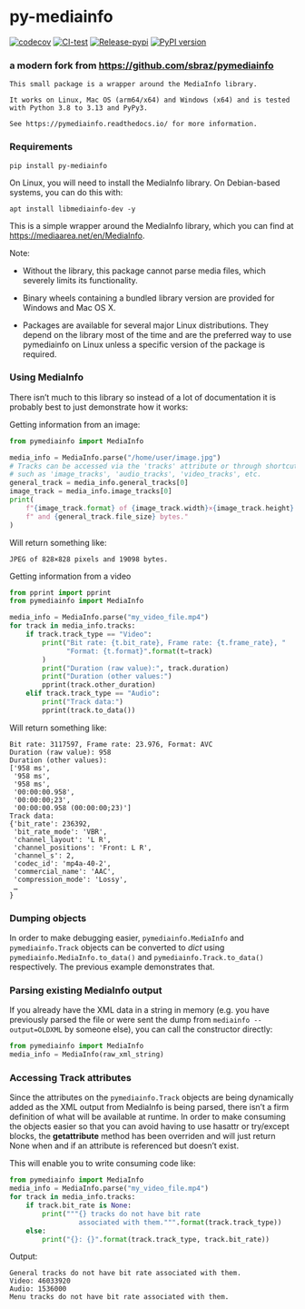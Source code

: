 # py-mediainfo

[![codecov](https://codecov.io/gh/TensoRaws/py-mediainfo/graph/badge.svg?token=b8S3S9br5B)](https://codecov.io/gh/TensoRaws/py-mediainfo)
[![CI-test](https://github.com/TensoRaws/py-mediainfo/actions/workflows/CI-test.yml/badge.svg)](https://github.com/TensoRaws/py-mediainfo/actions/workflows/CI-test.yml)
[![Release-pypi](https://github.com/TensoRaws/py-mediainfo/actions/workflows/Release-pypi.yml/badge.svg)](https://github.com/TensoRaws/py-mediainfo/actions/workflows/Release-pypi.yml)
[![PyPI version](https://badge.fury.io/py/py-mediainfo.svg)](https://badge.fury.io/py/py-mediainfo)

### a modern fork from https://github.com/sbraz/pymediainfo

```
This small package is a wrapper around the MediaInfo library.

It works on Linux, Mac OS (arm64/x64) and Windows (x64) and is tested with Python 3.8 to 3.13 and PyPy3.

See https://pymediainfo.readthedocs.io/ for more information.
```

### Requirements

```
pip install py-mediainfo
```

On Linux, you will need to install the MediaInfo library. On Debian-based systems, you can do this with:

```
apt install libmediainfo-dev -y
```

This is a simple wrapper around the MediaInfo library, which you can find at https://mediaarea.net/en/MediaInfo.

Note:

- Without the library, this package cannot parse media files, which severely limits its functionality.

- Binary wheels containing a bundled library version are provided for Windows and Mac OS X.

- Packages are available for several major Linux distributions. They depend on the library most of the time and are the preferred way to use pymediainfo on Linux unless a specific version of the package is required.

### Using MediaInfo

There isn’t much to this library so instead of a lot of documentation it is probably best to just demonstrate how it works:

Getting information from an image:

```python
from pymediainfo import MediaInfo

media_info = MediaInfo.parse("/home/user/image.jpg")
# Tracks can be accessed via the 'tracks' attribute or through shortcuts
# such as 'image_tracks', 'audio_tracks', 'video_tracks', etc.
general_track = media_info.general_tracks[0]
image_track = media_info.image_tracks[0]
print(
    f"{image_track.format} of {image_track.width}×{image_track.height} pixels"
    f" and {general_track.file_size} bytes."
)
```

Will return something like:

```
JPEG of 828×828 pixels and 19098 bytes.
```

Getting information from a video

```python
from pprint import pprint
from pymediainfo import MediaInfo

media_info = MediaInfo.parse("my_video_file.mp4")
for track in media_info.tracks:
    if track.track_type == "Video":
        print("Bit rate: {t.bit_rate}, Frame rate: {t.frame_rate}, "
              "Format: {t.format}".format(t=track)
        )
        print("Duration (raw value):", track.duration)
        print("Duration (other values:")
        pprint(track.other_duration)
    elif track.track_type == "Audio":
        print("Track data:")
        pprint(track.to_data())
```

Will return something like:

```
Bit rate: 3117597, Frame rate: 23.976, Format: AVC
Duration (raw value): 958
Duration (other values):
['958 ms',
 '958 ms',
 '958 ms',
 '00:00:00.958',
 '00:00:00;23',
 '00:00:00.958 (00:00:00;23)']
Track data:
{'bit_rate': 236392,
 'bit_rate_mode': 'VBR',
 'channel_layout': 'L R',
 'channel_positions': 'Front: L R',
 'channel_s': 2,
 'codec_id': 'mp4a-40-2',
 'commercial_name': 'AAC',
 'compression_mode': 'Lossy',
 …
}
```

### Dumping objects

In order to make debugging easier, `pymediainfo.MediaInfo` and `pymediainfo.Track` objects can be converted to _dict_ using `pymediainfo.MediaInfo.to_data()` and `pymediainfo.Track.to_data()` respectively. The previous example demonstrates that.

### Parsing existing MediaInfo output

If you already have the XML data in a string in memory (e.g. you have previously parsed the file or were sent the dump from `mediainfo --output=OLDXML` by someone else), you can call the constructor directly:

```python
from pymediainfo import MediaInfo
media_info = MediaInfo(raw_xml_string)
```

### Accessing Track attributes

Since the attributes on the `pymediainfo.Track` objects are being dynamically added as the XML output from MediaInfo is being parsed, there isn’t a firm definition of what will be available at runtime. In order to make consuming the objects easier so that you can avoid having to use hasattr or try/except blocks, the **getattribute** method has been overriden and will just return None when and if an attribute is referenced but doesn’t exist.

This will enable you to write consuming code like:

```python
from pymediainfo import MediaInfo
media_info = MediaInfo.parse("my_video_file.mp4")
for track in media_info.tracks:
    if track.bit_rate is None:
        print("""{} tracks do not have bit rate
                 associated with them.""".format(track.track_type))
    else:
        print("{}: {}".format(track.track_type, track.bit_rate))
```

Output:

```
General tracks do not have bit rate associated with them.
Video: 46033920
Audio: 1536000
Menu tracks do not have bit rate associated with them.
```
